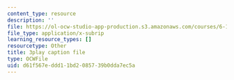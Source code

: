 ```yaml
---
content_type: resource
description: ''
file: https://ol-ocw-studio-app-production.s3.amazonaws.com/courses/6-189-multicore-programming-primer-january-iap-2007/d61f567eddd11bd2085739b0dda7ec5a_SI_GKdFQmds.srt
file_type: application/x-subrip
learning_resource_types: []
resourcetype: Other
title: 3play caption file
type: OCWFile
uid: d61f567e-ddd1-1bd2-0857-39b0dda7ec5a
---
```

